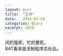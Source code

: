 ```yaml
---
layout: post
title:  "工作"
date:   2016-02-03
categories: Diary
excerpt: e好牙
---
```

闲的蛋疼，忙的要死。
<br>
BAT看来是法制程序员社会。
